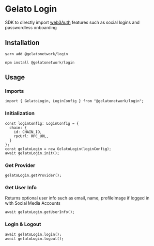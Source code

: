 # Gelato Login

SDK to directly import [web3Auth](https://web3auth.io/) features such as social logins and passwordless onboarding

## Installation

`yarn add @gelatonetwork/login`

`npm install @gelatonetwork/login`

## Usage

### Imports

```
import { GelatoLogin, LoginConfig } from "@gelatonetwork/login";
```

### Initialization

```
const loginConfig: LoginConfig = {
  chain: {
    id: CHAIN_ID,
    rpcUrl: RPC_URL,
  }
};
const gelatoLogin = new GelatoLogin(loginConfig);
await gelatoLogin.init();
```

### Get Provider

```
gelatoLogin.getProvider();
```

### Get User Info
Returns optional user info such as email, name, profileImage if logged in with Social Media Accounts

```
await gelatoLogin.getUserInfo();
```

### Login & Logout

```
await gelatoLogin.login();
await gelatoLogin.logout();
```
